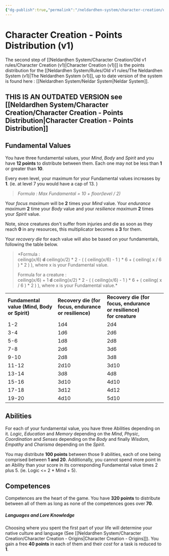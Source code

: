 ```yaml
---
{"dg-publish":true,"permalink":"/neldardhen-system/character-creation/old-v1-rules/character-creation-points-distribution-v1/"}
---
```


# Character Creation - Points Distribution (v1)
The second step of [[Neldardhen System/Character Creation/Old v1 rules/Character Creation (v1)\|Character Creation (v1)]] is the points distribution for the [[Neldardhen System/Rules/Old v1 rules/The Neldardhen System (v1)\|The Neldardhen System (v1)]], up to date version of the system is found here : [[Neldardhen System/Neldar System\|Neldar System]].

## THIS IS AN OUTDATED VERSION see [[Neldardhen System/Character Creation/Character Creation - Points Distribution\|Character Creation - Points Distribution]]
## Fundamental Values
You have three fundamental values, your _Mind_, _Body_ and _Spirit_ and you have **12 points** to distribute between them. Each one may not be less than **1** or greater than **10**.

Every even level, your maximum for your Fundamental values increases by **1**. (ie. at level 7 you would have a cap of 13. )

> *Formula : Max Fundamental = 10 + floor(level / 2)*

Your _focus maximum_ will be **2** times your _Mind_ value. Your _endurance maximum_ **2** time your _Body_ value and your _resilience maximum_ **2** times your _Spirit_ value.

Note, since creatures don't suffer from injuries and die as soon as they reach **0** in any resources, this multiplicator becomes a **3** for them.

Your _recovery die_ for each value will also be based on your fundamentals, following the table below.

> *Formula :  
> ceiling(x/6) **d** ceiling(x/2) * 2 - ( ( ceiling(x/6) - 1 ) * 6 + ( ceiling( x / 6 ) * 2 ) ), where x is your Fundamental value.
> 
> Formula for a creature :  
> ceiling(x/6) + 1 **d** ceiling(x/2) * 2 - ( ( ceiling(x/6) - 1 ) * 6 + ( ceiling( x / 6 ) * 2 ) ), where x is your Fundamental value.*

|   |   |   |   |   |
|---|---|---|---|---|
|**Fundamental value (Mind, Body or Spirit)**|**Recovery die (for focus, endurance or resilience)**|**Recovery die (for focus, endurance or resilience)  <br>for creature  <br>**|||
|1-2|1d4|2d4|||
|3-4|1d6|2d6|||
|5-6|1d8|2d8|||
|7-8|2d6|3d6|||
|9-10|2d8|3d8|||
|11-12|2d10|3d10|||
|13-14|3d8|4d8|||
|15-16|3d10|4d10|||
|17-18|3d12|4d12|||
|19-20|4d10|5d10|||
## Abilities
For each of your fundamental value, you have three Abilities depending on it. _Logic_, _Education_ and _Memory_ depending on the _Mind_, _Physic_, _Coordination_ and _Senses_ depending on the _Body_ and finally _Wisdom_, _Empathy_ and _Charisma_ depending on the _Spirit_.

You may distribute **100 points** between those 9 abilities, each of one being comprised between **1 and 20**. Additionally, you cannot spend more point in an Ability than your score in its corresponding Fundamental value times 2 plus 5. (ie. Logic <= 2 * Mind + 5).

## Competences
Competences are the heart of the game. You have **320 points** to distribute between all of them as long as none of the competences goes over **70**.

 ##### **Languages and Lore Knowledge**

Choosing where you spent the first part of your life will determine your native culture and language (See [[Neldardhen System/Character Creation/Character Creation - Origins\|Character Creation - Origins]]). You gain a free **40 points** in each of them and their _cost_ for a task is reduced to **1**.